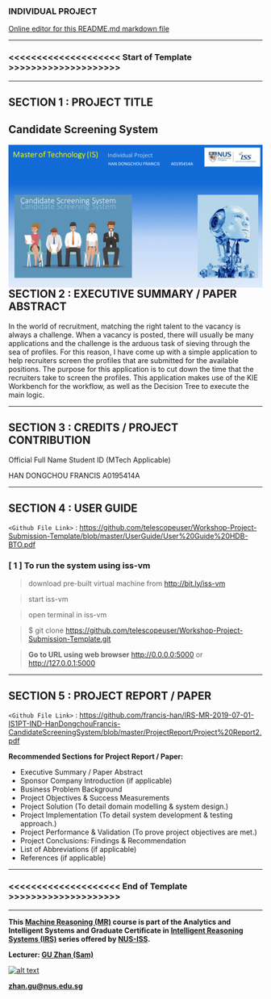 ﻿### INDIVIDUAL PROJECT
[Online editor for this README.md markdown file](https://pandao.github.io/editor.md/en.html "pandao")

---

### <<<<<<<<<<<<<<<<<<<< Start of Template >>>>>>>>>>>>>>>>>>>>

---

## SECTION 1 : PROJECT TITLE
## Candidate Screening System

<img src="Miscellaneous/Banner.gif"
     style="float: left; margin-right: 0px;" />

---
## SECTION 2 : EXECUTIVE SUMMARY / PAPER ABSTRACT
In the world of recruitment, matching the right talent to the vacancy is always a challenge. When a vacancy is posted, there will usually be many applications and the challenge is the arduous task of sieving through the sea of profiles.
For this reason, I have come up with a simple application to help recruiters screen the profiles that are submitted for the available positions.
The purpose for this application is to cut down the time that the recruiters take to screen the profiles.
This application makes use of the KIE Workbench for the workflow, as well as the Decision Tree to execute the main logic.




---
## SECTION 3 : CREDITS / PROJECT CONTRIBUTION

Official Full Name	     Student ID (MTech Applicable)	

HAN DONGCHOU FRANCIS	A0195414A	



---
## SECTION 4 : USER GUIDE

`<Github File Link>` : <https://github.com/telescopeuser/Workshop-Project-Submission-Template/blob/master/UserGuide/User%20Guide%20HDB-BTO.pdf>

### [ 1 ] To run the system using iss-vm

> download pre-built virtual machine from http://bit.ly/iss-vm

> start iss-vm

> open terminal in iss-vm

> $ git clone https://github.com/telescopeuser/Workshop-Project-Submission-Template.git

> **Go to URL using web browser** http://0.0.0.0:5000 or http://127.0.0.1:5000

---
## SECTION 5 : PROJECT REPORT / PAPER

`<Github File Link>` : <https://github.com/francis-han/IRS-MR-2019-07-01-IS1PT-IND-HanDongchouFrancis-CandidateScreeningSystem/blob/master/ProjectReport/Project%20Report2.pdf>

**Recommended Sections for Project Report / Paper:**
- Executive Summary / Paper Abstract
- Sponsor Company Introduction (if applicable)
- Business Problem Background
- Project Objectives & Success Measurements
- Project Solution (To detail domain modelling & system design.)
- Project Implementation (To detail system development & testing approach.)
- Project Performance & Validation (To prove project objectives are met.)
- Project Conclusions: Findings & Recommendation
- List of Abbreviations (if applicable)
- References (if applicable)


---

### <<<<<<<<<<<<<<<<<<<< End of Template >>>>>>>>>>>>>>>>>>>>

---

**This [Machine Reasoning (MR)](https://www.iss.nus.edu.sg/executive-education/course/detail/machine-reasoning "Machine Reasoning") course is part of the Analytics and Intelligent Systems and Graduate Certificate in [Intelligent Reasoning Systems (IRS)](https://www.iss.nus.edu.sg/stackable-certificate-programmes/intelligent-systems "Intelligent Reasoning Systems") series offered by [NUS-ISS](https://www.iss.nus.edu.sg "Institute of Systems Science, National University of Singapore").**

**Lecturer: [GU Zhan (Sam)](https://www.iss.nus.edu.sg/about-us/staff/detail/201/GU%20Zhan "GU Zhan (Sam)")**

[![alt text](https://www.iss.nus.edu.sg/images/default-source/About-Us/7.6.1-teaching-staff/sam-website.tmb-.png "Let's check Sam' profile page")](https://www.iss.nus.edu.sg/about-us/staff/detail/201/GU%20Zhan)

**zhan.gu@nus.edu.sg**
